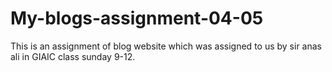 # My-blogs-assignment-04-05
This is an assignment of blog website which was assigned to us by sir anas ali in GIAIC class sunday 9-12.

